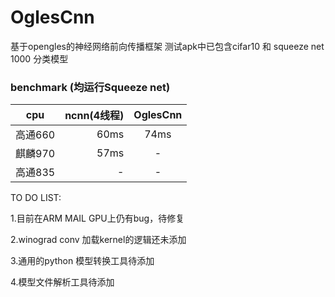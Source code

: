 # OglesCnn
基于opengles的神经网络前向传播框架
测试apk中已包含cifar10 和 squeeze net 1000 分类模型
### benchmark (均运行Squeeze net)
| cpu        | ncnn(4线程)   |  OglesCnn  |
| --------   | -----:  | :----:  |
| 高通660     | 60ms |   74ms     |
| 麒麟970        |  57ms   |   -   |
| 高通835       |   - |  -  |  

TO DO LIST:

1.目前在ARM MAIL GPU上仍有bug，待修复

2.winograd conv 加载kernel的逻辑还未添加

3.通用的python 模型转换工具待添加

4.模型文件解析工具待添加
